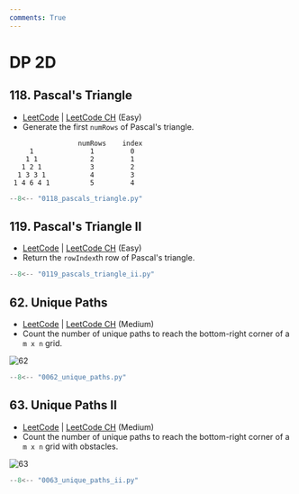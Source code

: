 ```yaml
---
comments: True
---
```


# DP 2D

## 118. Pascal's Triangle

-   [LeetCode](https://leetcode.com/problems/pascals-triangle/) | [LeetCode CH](https://leetcode.cn/problems/pascals-triangle/) (Easy)
-   Generate the first `numRows` of Pascal's triangle.

```plaintext
                 numRows    index
     1              1         0
    1 1             2         1
   1 2 1            3         2
  1 3 3 1           4         3
 1 4 6 4 1          5         4
```

```python
--8<-- "0118_pascals_triangle.py"
```

## 119. Pascal's Triangle II

-   [LeetCode](https://leetcode.com/problems/pascals-triangle-ii/) | [LeetCode CH](https://leetcode.cn/problems/pascals-triangle-ii/) (Easy)
-   Return the `rowIndex`th row of Pascal's triangle.

```python
--8<-- "0119_pascals_triangle_ii.py"
```

## 62. Unique Paths

-   [LeetCode](https://leetcode.com/problems/unique-paths/) | [LeetCode CH](https://leetcode.cn/problems/unique-paths/) (Medium)
-   Count the number of unique paths to reach the bottom-right corner of a `m x n` grid.

![62](https://assets.leetcode.com/uploads/2018/10/22/robot_maze.png)

```python
--8<-- "0062_unique_paths.py"
```

## 63. Unique Paths II

-   [LeetCode](https://leetcode.com/problems/unique-paths-ii/) | [LeetCode CH](https://leetcode.cn/problems/unique-paths-ii/) (Medium)
-   Count the number of unique paths to reach the bottom-right corner of a `m x n` grid with obstacles.

![63](https://assets.leetcode.com/uploads/2020/11/04/robot1.jpg)

```python
--8<-- "0063_unique_paths_ii.py"
```
